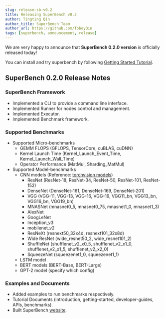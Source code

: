 ```yaml
---
slug: release-sb-v0.2
title: Releasing SuperBench v0.2
author: Tingting Qin
author_title: SuperBench Team
author_url: https://github.com/TobeyQin
tags: [superbench, announcement, release]
---
```


We are very happy to announce that **SuperBench 0.2.0 version** is officially released today!

You can install and try superbench by following [Getting Started Tutorial](https://microsoft.github.io/superbenchmark/docs/getting-started/installation).

## SuperBench 0.2.0 Release Notes

### SuperBench Framework

* Implemented a CLI to provide a command line interface.
* Implemented Runner for nodes control and management.
* Implemented Executor.
* Implemented Benchmark framework.

### Supported Benchmarks

* Supported Micro-benchmarks
  * GEMM FLOPS (GFLOPS, TensorCore, cuBLAS, cuDNN)
  * Kernel Launch Time (Kernel_Launch_Event_Time, Kernel_Launch_Wall_Time)
  * Operator Performance (MatMul, Sharding_MatMul)
* Supported Model-benchmarks
  * CNN models
  (Reference: [torchvision models](https://github.com/pytorch/vision/tree/v0.8.0/torchvision/models))
    * ResNet (ResNet-18, ResNet-34, ResNet-50, ResNet-101, ResNet-152)
    * DenseNet (DenseNet-161, DenseNet-169, DenseNet-201)
    * VGG (VGG-11, VGG-13, VGG-16, VGG-19, VGG11_bn, VGG13_bn, VGG16_bn, VGG19_bn)
    * MNASNet (mnasnet0_5, mnasnet0_75, mnasnet1_0, mnasnet1_3)
    * AlexNet
    * GoogLeNet
    * Inception_v3
    * mobilenet_v2
    * ResNeXt (resnext50_32x4d, resnext101_32x8d)
    * Wide ResNet (wide_resnet50_2, wide_resnet101_2)
    * ShuffleNet (shufflenet_v2_x0_5, shufflenet_v2_x1_0, shufflenet_v2_x1_5, shufflenet_v2_x2_0)
    * SqueezeNet (squeezenet1_0, squeezenet1_1)
  * LSTM model
  * BERT models (BERT-Base, BERT-Large)
  * GPT-2 model (specify which config)

### Examples and Documents

* Added examples to run benchmarks respectively.
* Tutorial Documents (introduction, getting-started, developer-guides, APIs, benchmarks).
* Built SuperBench [website](https://aka.ms/superbench/).
